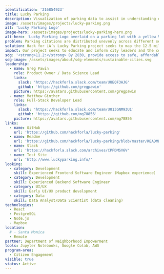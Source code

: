 ```yaml
---
identification: '216854923'
title: Lucky Parking
description: Visualization of parking data to assist in understanding of the effects of parking policies on a neighborhood by neighborhood basis in the City of Los Angeles.
image: /assets/images/projects/lucky-parking.png
alt: 'Lucky Parking Logo'
image-hero: /assets/images/projects/lucky-parking-hero.png
alt-hero: 'Lucky Parking Logo overlaid on a parking lot with a yellow Volkswagen.'
problem: Parking citations are distributed unevenly across different socio-economic strata of the cities residents as they use public parking during the course of business or because enough off-street parking is not provided at their residence. The current publicly available Los Angeles parking citation dataset can be used as a basis for discussions about this disparity, but the unwieldy size and inconsistency of this data has been enough of a barrier to make it inaccessible to non-researchers.
solution: Hack for LA’s Lucky Parking project seeks to map the 12.5 million parking citations on a webapp that is easy to use yet powerful enough to make meaningful insights about parking citations accessible to the public at large.
impact: Our project seeks to educate and inform city leaders and the community about the effects of Los Angeles’ parking policies, hopefully serving as a tool in discussing more equitable solutions to our transportation problems.
sdg: '<strong>11.2:</strong> By 2030, provide access to safe, affordable, accessible and sustainable transport systems for all, improving road safety, notably by expanding public transport, with special attention to the needs of those in vulnerable situations, women, children, persons with disabilities and older persons.'
sdg-image: /assets/images/about/sdg-elements/sustainable-cities.svg
leadership:
  - name: Greg Pawin
    role: Product Owner / Data Science Lead
    links:
      slack: 'https://hackforla.slack.com/team/UUEQF3AJG'
      github: 'https://github.com/gregpawin'
    picture: https://avatars.githubusercontent.com/gregpawin
  - name: Matthew Ginther
    role: Full-Stack Developer Lead
    links:
      slack: 'https://hackforla.slack.com/team/U013GNM93U1'
      github: 'https://github.com/mg78856'
    picture: https://avatars.githubusercontent.com/mg78856
links:
  - name: GitHub
    url: 'https://github.com/hackforla/lucky-parking'
  - name: Readme
    url: 'https://github.com/hackforla/lucky-parking/blob/master/README.md'
  - name: Slack
    url: 'https://hackforla.slack.com/archives/CPFDMSV6V'
  - name: Test Site
    url: 'http://www.luckyparking.info/'
looking:
  - category: Development
    skill: Experienced Frontend Software Engineer (Mapbox experience)
  - category: Development
    skill: Experienced Backend Software Engineer
  - category: UI/UX
    skill: Early UI/UX product development
  - category: Data
    skill: Data Analyst/Data Scientist (data cleaning)
technologies:
  - React
  - PostgreSQL
  - Node.js
  - Mapbox
location:
  # - Santa Monica
  - Remote
partner: Department of Neighborhood Empowerment
tools: Jupyter Notebooks, Google Colab, AWS
program-area:
  - Citizen Engagement
visible: true
status: Active
---
```

